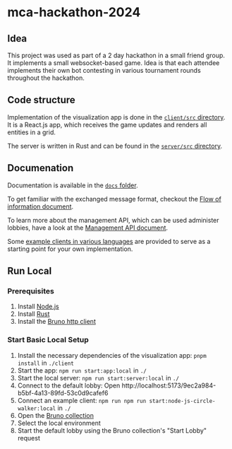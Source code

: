 # mca-hackathon-2024

## Idea

This project was used as part of a 2 day hackathon in a small friend group.
It implements a small websocket-based game.
Idea is that each attendee implements their own bot contesting in various tournament rounds throughout the hackathon.

## Code structure

Implementation of the visualization app is done in the [`client/src` directory](./client/src/).
It is a React.js app, which receives the game updates and renders all entities in a grid.

The server is written in Rust and can be found in the [`server/src` directory](./server/src/).

## Documenation

Documentation is available in the [`docs` folder](./docs/).

To get familiar with the exchanged message format, checkout the [Flow of information document](./docs/game-server/README.md).

To learn more about the management API, which can be used administer lobbies, have a look at the [Management API document](./docs/management-api/README.md).

Some [example clients in various languages](./docs/example-clients/) are provided to serve as a starting point for your own implementation.

## Run Local

### Prerequisites

1. Install [Node.js](https://nodejs.org/en/download/package-manager)
1. Install [Rust](https://www.rust-lang.org/tools/install)
1. Install the [Bruno http client](https://www.usebruno.com/downloads)

### Start Basic Local Setup

1. Install the necessary dependencies of the visualization app: `pnpm install` in `./client`
1. Start the app: `npm run start:app:local` in `./`
1. Start the local server: `npm run start:server:local` in `./`
1. Connect to the default lobby: Open http://localhost:5173/9ec2a984-b5bf-4a13-89fd-53c0d9cafef6
1. Connect an example client: `npm run npm run start:node-js-circle-walker:local` in `./`
1. Open the [Bruno collection](./docs/management-api/bruno/Management%20API/)
1. Select the local environment
1. Start the default lobby using the Bruno collection's "Start Lobby" request
